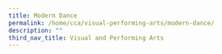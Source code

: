```yaml
---
title: Modern Dance
permalink: /home/cca/visual-performing-arts/modern-dance/
description: ""
third_nav_title: Visual and Performing Arts
---
```

